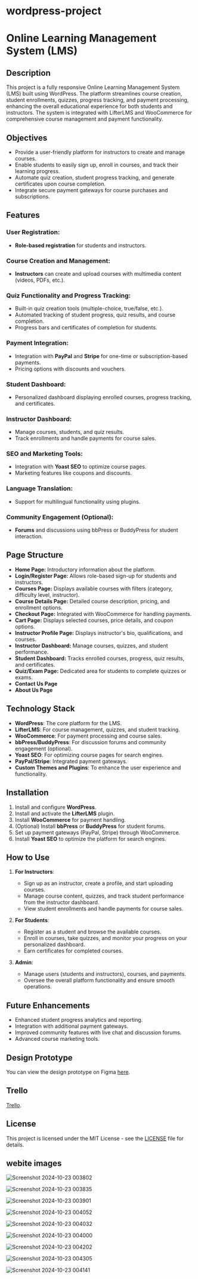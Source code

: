 # wordpress-project



# Online Learning Management System (LMS)

## Description
This project is a fully responsive Online Learning Management System (LMS) built using WordPress. The platform streamlines course creation, student enrollments, quizzes, progress tracking, and payment processing, enhancing the overall educational experience for both students and instructors. The system is integrated with LifterLMS and WooCommerce for comprehensive course management and payment functionality.

## Objectives
- Provide a user-friendly platform for instructors to create and manage courses.
- Enable students to easily sign up, enroll in courses, and track their learning progress.
- Automate quiz creation, student progress tracking, and generate certificates upon course completion.
- Integrate secure payment gateways for course purchases and subscriptions.

## Features

### User Registration:
- **Role-based registration** for students and instructors.
  
### Course Creation and Management:
- **Instructors** can create and upload courses with multimedia content (videos, PDFs, etc.).

### Quiz Functionality and Progress Tracking:
- Built-in quiz creation tools (multiple-choice, true/false, etc.).
- Automated tracking of student progress, quiz results, and course completion.
- Progress bars and certificates of completion for students.

### Payment Integration:
- Integration with **PayPal** and **Stripe** for one-time or subscription-based payments.
- Pricing options with discounts and vouchers.

### Student Dashboard:
- Personalized dashboard displaying enrolled courses, progress tracking, and certificates.

### Instructor Dashboard:
- Manage courses, students, and quiz results.
- Track enrollments and handle payments for course sales.

### SEO and Marketing Tools:
- Integration with **Yoast SEO** to optimize course pages.
- Marketing features like coupons and discounts.

### Language Translation:
- Support for multilingual functionality using plugins.

### Community Engagement (Optional):
- **Forums** and discussions using bbPress or BuddyPress for student interaction.

## Page Structure

- **Home Page:** Introductory information about the platform.
- **Login/Register Page:** Allows role-based sign-up for students and instructors.
- **Courses Page:** Displays available courses with filters (category, difficulty level, instructor).
- **Course Details Page:** Detailed course description, pricing, and enrollment options.
- **Checkout Page:** Integrated with WooCommerce for handling payments.
- **Cart Page:** Displays selected courses, price details, and coupon options.
- **Instructor Profile Page:** Displays instructor's bio, qualifications, and courses.
- **Instructor Dashboard:** Manage courses, quizzes, and student performance.
- **Student Dashboard:** Tracks enrolled courses, progress, quiz results, and certificates.
- **Quiz/Exam Page:** Dedicated area for students to complete quizzes or exams.
- **Contact Us Page**
- **About Us Page**

## Technology Stack
- **WordPress**: The core platform for the LMS.
- **LifterLMS**: For course management, quizzes, and student tracking.
- **WooCommerce**: For payment processing and course sales.
- **bbPress/BuddyPress**: For discussion forums and community engagement (optional).
- **Yoast SEO**: For optimizing course pages for search engines.
- **PayPal/Stripe**: Integrated payment gateways.
- **Custom Themes and Plugins**: To enhance the user experience and functionality.

## Installation

1. Install and configure **WordPress**.
2. Install and activate the **LifterLMS** plugin.
3. Install **WooCommerce** for payment handling.
4. (Optional) Install **bbPress** or **BuddyPress** for student forums.
5. Set up payment gateways (PayPal, Stripe) through WooCommerce.
6. Install **Yoast SEO** to optimize the platform for search engines.

## How to Use

1. **For Instructors**:
   - Sign up as an instructor, create a profile, and start uploading courses.
   - Manage course content, quizzes, and track student performance from the instructor dashboard.
   - View student enrollments and handle payments for course sales.

2. **For Students**:
   - Register as a student and browse the available courses.
   - Enroll in courses, take quizzes, and monitor your progress on your personalized dashboard.
   - Earn certificates for completed courses.

3. **Admin**:
   - Manage users (students and instructors), courses, and payments.
   - Oversee the overall platform functionality and ensure smooth operations.

## Future Enhancements
- Enhanced student progress analytics and reporting.
- Integration with additional payment gateways.
- Improved community features with live chat and discussion forums.
- Advanced course marketing tools.


## Design Prototype

You can view the design prototype on Figma [here](https://www.figma.com/design/tbd7Y3yOXGYaJBN79lfCbs/wordpress?node-id=1-544&t=ZAexkCKjiHK7dCuu-1).

## Trello
 [Trello](https://trello.com/b/XDMzpucT/wordpress).



## License
This project is licensed under the MIT License - see the [LICENSE](LICENSE) file for details.


## webite images



![Screenshot 2024-10-23 003802](https://github.com/user-attachments/assets/03a8d2cf-b288-4401-bd90-b3e87b251e41)



![Screenshot 2024-10-23 003835](https://github.com/user-attachments/assets/d7b096a4-7fcd-46e1-ae35-fb13f47fa9be)


![Screenshot 2024-10-23 003901](https://github.com/user-attachments/assets/1a845339-a82f-4cb8-a2e4-931caf6ccd4c)



![Screenshot 2024-10-23 004052](https://github.com/user-attachments/assets/c652c681-ebbe-4f94-be58-0b5c341b13b6)

![Screenshot 2024-10-23 004032](https://github.com/user-attachments/assets/f87d35c1-7e9f-47ab-8ea9-1bc44b06956f)

![Screenshot 2024-10-23 004000](https://github.com/user-attachments/assets/50af3fd6-1242-4624-ac28-023ed68d2cda)



![Screenshot 2024-10-23 004202](https://github.com/user-attachments/assets/8a4597ee-baa8-4138-ae9b-c759a33a8f46)


![Screenshot 2024-10-23 004305](https://github.com/user-attachments/assets/c50d1ccb-d55a-4944-b8e7-bad262f416d6)


![Screenshot 2024-10-23 004141](https://github.com/user-attachments/assets/97e47832-fc25-4578-9570-19d8f7c20ec4)
